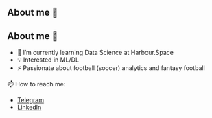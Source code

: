 ## About me 👋

## About me 👋

- 🌱 I’m currently learning Data Science at Harbour.Space
- 💡 Interested in ML/DL
- ⚡ Passionate about football (soccer) analytics and fantasy football

📫 How to reach me:
- [Telegram](https://t.me/harhota)
- [LinkedIn](https://linkedin.com/in/harhota/)

<!--
**harhota/harhota** is a ✨ _special_ ✨ repository because its `README.md` (this file) appears on your GitHub profile.
-->

